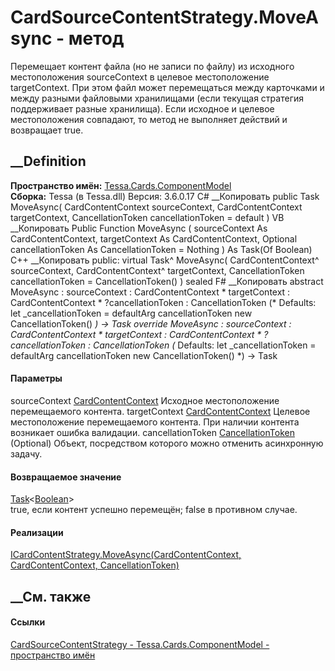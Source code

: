 # CardSourceContentStrategy.MoveAsync - метод
Перемещает контент файла (но не записи по файлу) из исходного местоположения
sourceContext в целевое местоположение targetContext. При этом файл может
перемещаться между карточками и между разными файловыми хранилищами (если
текущая стратегия поддерживает разные хранилища). Если исходное и целевое
местоположения совпадают, то метод не выполняет действий и возвращает true.
## __Definition
 **Пространство имён:**
[Tessa.Cards.ComponentModel](N_Tessa_Cards_ComponentModel.htm)  
 **Сборка:** Tessa (в Tessa.dll) Версия: 3.6.0.17
C# __Копировать
     public Task<bool> MoveAsync(
    	CardContentContext sourceContext,
    	CardContentContext targetContext,
    	CancellationToken cancellationToken = default
    )
VB __Копировать
     Public Function MoveAsync ( 
    	sourceContext As CardContentContext,
    	targetContext As CardContentContext,
    	Optional cancellationToken As CancellationToken = Nothing
    ) As Task(Of Boolean)
C++ __Копировать
     public:
    virtual Task<bool>^ MoveAsync(
    	CardContentContext^ sourceContext, 
    	CardContentContext^ targetContext, 
    	CancellationToken cancellationToken = CancellationToken()
    ) sealed
F# __Копировать
     abstract MoveAsync : 
            sourceContext : CardContentContext * 
            targetContext : CardContentContext * 
            ?cancellationToken : CancellationToken 
    (* Defaults:
            let _cancellationToken = defaultArg cancellationToken new CancellationToken()
    *)
    -> Task<bool> 
    override MoveAsync : 
            sourceContext : CardContentContext * 
            targetContext : CardContentContext * 
            ?cancellationToken : CancellationToken 
    (* Defaults:
            let _cancellationToken = defaultArg cancellationToken new CancellationToken()
    *)
    -> Task<bool> 
#### Параметры
sourceContext
[CardContentContext](T_Tessa_Cards_ComponentModel_CardContentContext.htm)
    Исходное местоположение перемещаемого контента.
targetContext
[CardContentContext](T_Tessa_Cards_ComponentModel_CardContentContext.htm)
    Целевое местоположение перемещаемого контента. При наличии контента возникает ошибка валидации.
cancellationToken
[CancellationToken](https://learn.microsoft.com/dotnet/api/system.threading.cancellationtoken)
(Optional)
    Объект, посредством которого можно отменить асинхронную задачу.
#### Возвращаемое значение
[Task](https://learn.microsoft.com/dotnet/api/system.threading.tasks.task-1)<[Boolean](https://learn.microsoft.com/dotnet/api/system.boolean)>  
true, если контент успешно перемещён; false в противном случае.
#### Реализации
[ICardContentStrategy.MoveAsync(CardContentContext, CardContentContext,
CancellationToken)](M_Tessa_Cards_ComponentModel_ICardContentStrategy_MoveAsync.htm)  
##  __См. также
#### Ссылки
[CardSourceContentStrategy -
](T_Tessa_Cards_ComponentModel_CardSourceContentStrategy.htm)
[Tessa.Cards.ComponentModel - пространство
имён](N_Tessa_Cards_ComponentModel.htm)
